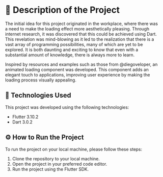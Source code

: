# 📌 Description of the Project

The initial idea for this project originated in the workplace, where there was a need to make the loading effect more aesthetically pleasing. Through internet research, it was discovered that this could be achieved using Dart. This revelation was mind-blowing as it led to the realization that there is a vast array of programming possibilities, many of which are yet to be explored. It is both daunting and exciting to know that even with a substantial amount of knowledge, there is always more to learn.

Inspired by resources and examples such as those from @diegoveloper, an animated loading component was developed. This component adds an elegant touch to applications, improving user experience by making the loading process visually appealing.

## 📃 Technologies Used
This project was developed using the following technologies:

- Flutter 3.10.2
- Dart 3.0.2

## ⚙️ How to Run the Project

To run the project on your local machine, please follow these steps:

1. Clone the repository to your local machine.
2. Open the project in your preferred code editor.
3. Run the project using the Flutter SDK.
